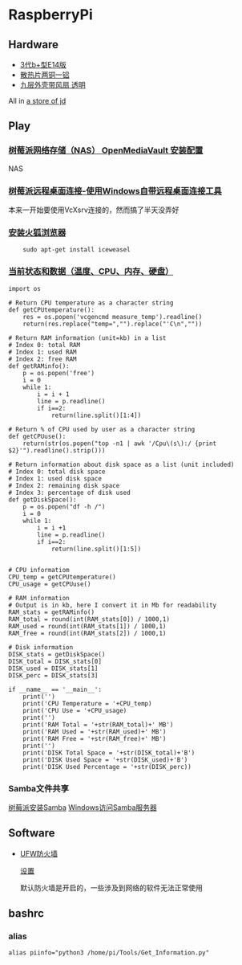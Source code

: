 # RaspberryPi

## Hardware

- [3代b+型E14版](https://item.jd.com/30028521882.html)
- [散热片两铜一铝](https://item.jd.com/11092679406.html)
- [九层外壳带风扇 透明](https://item.jd.com/29779894418.html)

All in [a store of jd](https://mall.jd.com/index-153636.html)

## Play

### [树莓派网络存储（NAS） OpenMediaVault 安装配置](http://shumeipai.nxez.com/2018/01/10/raspberry-pi-nas-openmediavault-installation.html)

NAS

### [树莓派远程桌面连接-使用Windows自带远程桌面连接工具](https://blog.csdn.net/qq813480700/article/details/72598000)

本来一开始要使用VcXsrv连接的，然而搞了半天没弄好

### [安装火狐浏览器](https://my.oschina.net/menghaoqi/blog/760817)
```
    sudo apt-get install iceweasel
```

### [当前状态和数据（温度、CPU、内存、硬盘）](http://shumeipai.nxez.com/2014/10/04/get-raspberry-the-current-status-and-data.html)

```
import os
 
# Return CPU temperature as a character string                                      
def getCPUtemperature():
    res = os.popen('vcgencmd measure_temp').readline()
    return(res.replace("temp=","").replace("'C\n",""))
 
# Return RAM information (unit=kb) in a list                                       
# Index 0: total RAM                                                               
# Index 1: used RAM                                                                 
# Index 2: free RAM                                                                 
def getRAMinfo():
    p = os.popen('free')
    i = 0
    while 1:
        i = i + 1
        line = p.readline()
        if i==2:
            return(line.split()[1:4])
 
# Return % of CPU used by user as a character string                                
def getCPUuse():
    return(str(os.popen("top -n1 | awk '/Cpu\(s\):/ {print $2}'").readline().strip()))
 
# Return information about disk space as a list (unit included)                     
# Index 0: total disk space                                                         
# Index 1: used disk space                                                         
# Index 2: remaining disk space                                                     
# Index 3: percentage of disk used                                                  
def getDiskSpace():
    p = os.popen("df -h /")
    i = 0
    while 1:
        i = i +1
        line = p.readline()
        if i==2:
            return(line.split()[1:5])
 
 
# CPU informatiom
CPU_temp = getCPUtemperature()
CPU_usage = getCPUuse()
 
# RAM information
# Output is in kb, here I convert it in Mb for readability
RAM_stats = getRAMinfo()
RAM_total = round(int(RAM_stats[0]) / 1000,1)
RAM_used = round(int(RAM_stats[1]) / 1000,1)
RAM_free = round(int(RAM_stats[2]) / 1000,1)
 
# Disk information
DISK_stats = getDiskSpace()
DISK_total = DISK_stats[0]
DISK_used = DISK_stats[1]
DISK_perc = DISK_stats[3]
 
if __name__ == '__main__':
    print('')
    print('CPU Temperature = '+CPU_temp)
    print('CPU Use = '+CPU_usage)
    print('')
    print('RAM Total = '+str(RAM_total)+' MB')
    print('RAM Used = '+str(RAM_used)+' MB')
    print('RAM Free = '+str(RAM_free)+' MB')
    print('')  
    print('DISK Total Space = '+str(DISK_total)+'B')
    print('DISK Used Space = '+str(DISK_used)+'B')
    print('DISK Used Percentage = '+str(DISK_perc))
```

### Samba文件共享

[树莓派安装Samba](https://ails.top/archives/d7e3de59.html#%E6%89%93%E9%80%A0SAMBA%E5%85%B1%E4%BA%AB)
[Windows访问Samba服务器](https://blog.csdn.net/linglongwunv/article/details/5212919)

## Software

- [UFW防火墙](http://shumeipai.nxez.com/2014/06/09/simple-raspberry-pi-ufw-firewall-settings.html)

    [设置](https://linux.cn/article-8087-1.html)

    默认防火墙是开启的，一些涉及到网络的软件无法正常使用
    
## bashrc

### alias
```
alias piinfo="python3 /home/pi/Tools/Get_Information.py"
```
